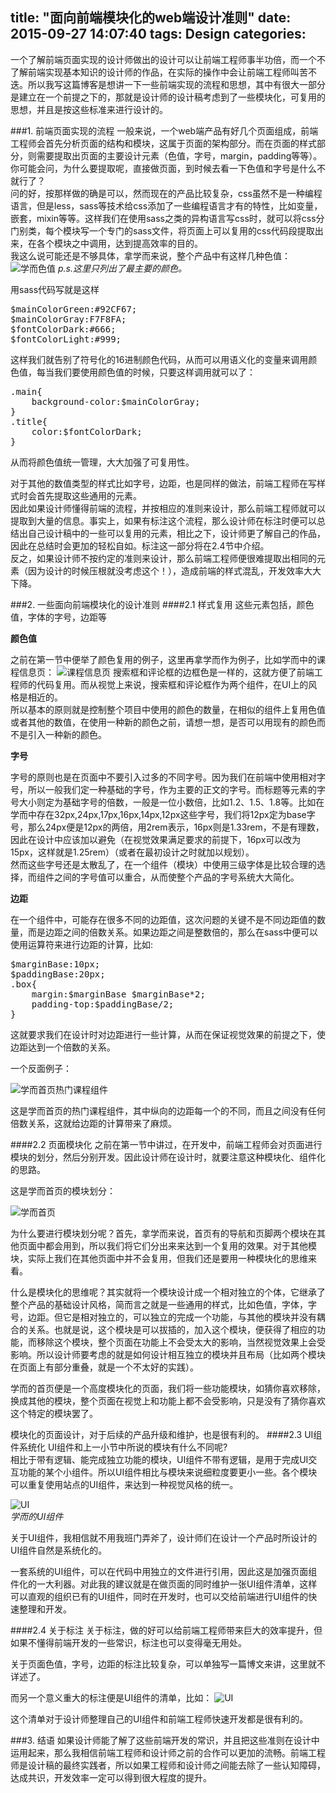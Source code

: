 title: "面向前端模块化的web端设计准则"
date: 2015-09-27 14:07:40
tags: Design
categories: 
---
一个了解前端页面实现的设计师做出的设计可以让前端工程师事半功倍，而一个不了解前端实现基本知识的设计师的作品，在实际的操作中会让前端工程师叫苦不迭。所以我写这篇博客是想讲一下一些前端实现的流程和思想，其中有很大一部分是建立在一个前提之下的，那就是设计师的设计稿考虑到了一些模块化，可复用的思想，并且是按这些标准来进行设计的。
 
 
 <!--more-->
 
###1. 前端页面实现的流程
一般来说，一个web端产品有好几个页面组成，前端工程师会首先分析页面的结构和模块，这属于页面的架构部分。而在页面的样式部分，则需要提取出页面的主要设计元素（色值，字号，margin，padding等等）。  
你可能会问，为什么要提取呢，直接做页面，到时候去看一下色值和字号是什么不就行了？  
问的好，按那样做的确是可以，然而现在的产品比较复杂，css虽然不是一种编程语言，但是less，sass等技术给css添加了一些编程语言才有的特性，比如变量，嵌套，mixin等等。这样我们在使用sass之类的异构语言写css时，就可以将css分门别类，每个模块写一个专门的sass文件，将页面上可以复用的css代码段提取出来，在各个模块之中调用，达到提高效率的目的。  
我这么说可能还是不够具体，拿学而来说，整个产品中有这样几种色值：
![学而色值](http://7oxh2b.com1.z0.glb.clouddn.com/Screen%20Shot%202015-09-27%20at%202.54.58%20PM.png) 
*p.s.这里只列出了最主要的颜色。*

用sass代码写就是这样  

<pre class="prettyprint">
$mainColorGreen:#92CF67;
$mainColorGray:F7F8FA;
$fontColorDark:#666;
$fontColorLight:#999;
</pre>
这样我们就告别了符号化的16进制颜色代码，从而可以用语义化的变量来调用颜色值，每当我们要使用颜色值的时候，只要这样调用就可以了：  

<pre class="prettyprint">
.main{
	background-color:$mainColorGray;
}
.title{
	color:$fontColorDark;
}
</pre>
从而将颜色值统一管理，大大加强了可复用性。

对于其他的数值类型的样式比如字号，边距，也是同样的做法，前端工程师在写样式时会首先提取这些通用的元素。  
因此如果设计师懂得前端的流程，并按相应的准则来设计，那么前端工程师就可以提取到大量的信息。事实上，如果有标注这个流程，那么设计师在标注时便可以总结出自己设计稿中的一些可以复用的元素，相比之下，设计师更了解自己的作品，因此在总结时会更加的轻松自如。标注这一部分将在2.4节中介绍。  
反之，如果设计师不按约定的准则来设计，那么前端工程师便很难提取出相同的元素（因为设计的时候压根就没考虑这个！），造成前端的样式混乱，开发效率大大下降。

###2. 一些面向前端模块化的设计准则
####2.1 样式复用
这些元素包括，颜色值，字体的字号，边距等    

**颜色值**  

之前在第一节中便举了颜色复用的例子，这里再拿学而作为例子，比如学而中的课程信息页：
![课程信息页](http://7oxh2b.com1.z0.glb.clouddn.com/Screen%20Shot%202015-09-27%20at%203.28.16%20PM.png)
 搜索框和评论框的边框色是一样的，这就方便了前端工程师的代码复用。而从视觉上来说，搜索框和评论框作为两个组件，在UI上的风格是相近的。  
 所以基本的原则就是控制整个项目中使用的颜色的数量，在相似的组件上复用色值或者其他的数值，在使用一种新的颜色之前，请想一想，是否可以用现有的颜色而不是引入一种新的颜色。

**字号**  

字号的原则也是在页面中不要引入过多的不同字号。因为我们在前端中使用相对字号，所以一般我们定一种基础的字号，作为主要的正文的字号。而标题等元素的字号大小则定为基础字号的倍数，一般是一位小数倍，比如1.2、1.5、1.8等。比如在学而中存在32px,24px,17px,16px,14px,12px这些字号，我们将12px定为base字号，那么24px便是12px的两倍，用2rem表示，16px则是1.33rem，不是有理数，因此在设计中应该加以避免（在视觉效果满足要求的前提下，16px可以改为15px，这样就是1.25rem）（或者在最初设计之时就加以规划）。  
然而这些字号还是太散乱了，在一个组件（模块）中使用三级字体是比较合理的选择，而组件之间的字号值可以重合，从而使整个产品的字号系统大大简化。
 
**边距**  

在一个组件中，可能存在很多不同的边距值，这次问题的关键不是不同边距值的数量，而是边距之间的倍数关系。如果边距之间是整数倍的，那么在sass中便可以使用运算符来进行边距的计算，比如:  
  
<pre class="prettyprint">
$marginBase:10px;
$paddingBase:20px;
.box{
	margin:$marginBase $marginBase*2;
	padding-top:$paddingBase/2;
}
</pre>
这就要求我们在设计时对边距进行一些计算，从而在保证视觉效果的前提之下，使边距达到一个倍数的关系。 

一个反面例子：    

![学而首页热门课程组件](http://7oxh2b.com1.z0.glb.clouddn.com/Screen%20Shot%202015-09-27%20at%204.06.04%20PM_spec.png)  

这是学而首页的热门课程组件，其中纵向的边距每一个的不同，而且之间没有任何倍数关系，这就给边距的计算带来了麻烦。  

####2.2 页面模块化
之前在第一节中讲过，在开发中，前端工程师会对页面进行模块的划分，然后分别开发。因此设计师在设计时，就要注意这种模块化、组件化的思路。  

这是学而首页的模块划分：  

![学而首页](http://7oxh2b.com1.z0.glb.clouddn.com/xueer.png)  

为什么要进行模块划分呢？首先，拿学而来说，首页有的导航和页脚两个模块在其他页面中都会用到，所以我们将它们分出来来达到一个复用的效果。对于其他模块，实际上我们在其他页面中并不会复用，但我们还是要用一种模块化的思维来看。   
 
什么是模块化的思维呢？其实就将一个模块设计成一个相对独立的个体，它继承了整个产品的基础设计风格，简而言之就是一些通用的样式，比如色值，字体，字号，边距。但它是相对独立的，可以独立的完成一个功能，与其他的模块并没有耦合的关系。也就是说，这个模块是可以拔插的，加入这个模块，便获得了相应的功能，而移除这个模块，整个页面在功能上不会受太大的影响，当然视觉效果上会受影响。所以设计师要考虑的就是如何设计相互独立的模块并且布局（比如两个模块在页面上有部分重叠，就是一个不太好的实践）。 

学而的首页便是一个高度模块化的页面，我们将一些功能模块，如猜你喜欢移除，换成其他的模块，整个页面在视觉上和功能上都不会受影响，只是没有了猜你喜欢这个特定的模块罢了。  

模块化的页面设计，对于后续的产品升级和维护，也是很有利的。
####2.3 UI组件系统化
UI组件和上一小节中所说的模块有什么不同呢?  
相比于带有逻辑、能完成独立功能的模块，UI组件不带有逻辑，是用于完成UI交互功能的某个小组件。所以UI组件相比与模块来说细粒度要更小一些。各个模块可以重复使用站点的UI组件，来达到一种视觉风格的统一。

![UI](http://7oxh2b.com1.z0.glb.clouddn.com/Screen%20Shot%202015-09-27%20at%205.00.34%20PM.png)  
*学而的UI组件*   
 
关于UI组件，我相信就不用我班门弄斧了，设计师们在设计一个产品时所设计的UI组件自然是系统化的。  

一套系统的UI组件，可以在代码中用独立的文件进行引用，因此这是加强页面组件化的一大利器。对此我的建议就是在做页面的同时维护一张UI组件清单，这样可以直观的组织已有的UI组件，同时在开发时，也可以交给前端进行UI组件的快速整理和开发。  

####2.4 关于标注
关于标注，做的好可以给前端工程师带来巨大的效率提升，但如果不懂得前端开发的一些常识，标注也可以变得毫无用处。

关于页面色值，字号，边距的标注比较复杂，可以单独写一篇博文来讲，这里就不详述了。 

而另一个意义重大的标注便是UI组件的清单，比如：
![UI](http://7oxh2b.com1.z0.glb.clouddn.com/index_uikit.png)  

这个清单对于设计师整理自己的UI组件和前端工程师快速开发都是很有利的。


###3. 结语
如果设计师能了解了这些前端开发的常识，并且把这些准则在设计中运用起来，那么我相信前端工程师和设计师之前的合作可以更加的流畅。前端工程师是设计稿的最终实践者，所以如果工程师和设计师之间能去除了一些认知障碍，达成共识，开发效率一定可以得到很大程度的提升。